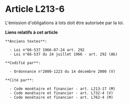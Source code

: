 # Article L213-6

L'émission d'obligations à lots doit être autorisée par la loi.

**Liens relatifs à cet article**

	**Anciens textes**:

	  - Loi n°66-537 1966-07-24 art. 292
	  - Loi n°66-537 du 24 juillet 1966 - art. 292 (Ab)

	**Codifié par**:

	  - Ordonnance n°2000-1223 du 14 décembre 2000 (V)

	**Cité par**:

	  - Code monétaire et financier - art. L213-17 (M)
	  - Code monétaire et financier - art. L732-4 (V)
	  - Code monétaire et financier - art. L762-4 (M)
